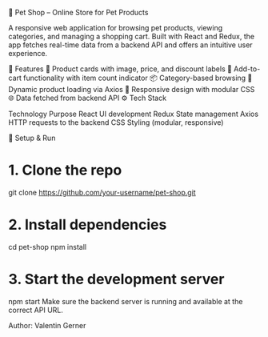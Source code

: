 🐾 Pet Shop – Online Store for Pet Products

A responsive web application for browsing pet products, viewing categories, and managing a shopping cart. 
Built with React and Redux, the app fetches real-time data from a backend API and offers an intuitive user experience.

🚀 Features
🐶 Product cards with image, price, and discount labels
🛒 Add-to-cart functionality with item count indicator
📦 Category-based browsing
🔄 Dynamic product loading via Axios
📱 Responsive design with modular CSS
🌐 Data fetched from backend API
⚙️ Tech Stack

Technology	Purpose
React	UI development
Redux	State management
Axios	HTTP requests to the backend
CSS	Styling (modular, responsive)

🔧 Setup & Run
# 1. Clone the repo
git clone https://github.com/your-username/pet-shop.git

# 2. Install dependencies
cd pet-shop
npm install

# 3. Start the development server
npm start
Make sure the backend server is running and available at the correct API URL.

Author:
Valentin Gerner
